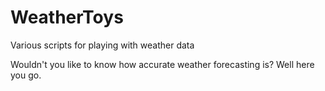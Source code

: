 # WeatherToys
Various scripts for playing with weather data

Wouldn't you like to know how accurate weather forecasting is? Well here you go.
